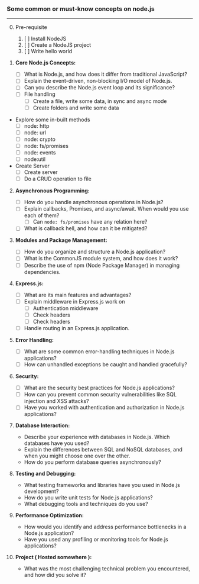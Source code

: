 ### Some common or must-know concepts on node.js

---

0. Pre-requisite

   1. [ ] Install NodeJS
   2. [ ] Create a NodeJS project
   3. [ ] Write hello world

1. **Core Node.js Concepts:**
   - [ ] What is Node.js, and how does it differ from traditional JavaScript?
   - [ ] Explain the event-driven, non-blocking I/O model of Node.js.
   - [ ] Can you describe the Node.js event loop and its significance?
   - [ ] File handling
     - [ ] Create a file, write some data, in sync and async mode
     - [ ] Create folders and write some data

- Explore some in-built methods
  - [ ] node: http
  - [ ] node: url
  - [ ] node: crypto
  - [ ] node: fs/promises
  - [ ] node: events
  - [ ] node:util
- Create Server
  - [ ] Create server
  - [ ] Do a CRUD operation to file

2. **Asynchronous Programming:**

   - [ ] How do you handle asynchronous operations in Node.js?
   - [ ] Explain callbacks, Promises, and async/await. When would you use each of them?
     - [ ] Can `node: fs/promises` have any relation here?
   - [ ] What is callback hell, and how can it be mitigated?

3. **Modules and Package Management:**

   - [ ] How do you organize and structure a Node.js application?
   - [ ] What is the CommonJS module system, and how does it work?
   - [ ] Describe the use of npm (Node Package Manager) in managing dependencies.

4. **Express.js:**

   - [ ] What are its main features and advantages?
   - [ ] Explain middleware in Express.js work on
     - [ ] Authentication middleware
     - [ ] Check headers
     - [ ] Check headers
   - [ ] Handle routing in an Express.js application.

5. **Error Handling:**

   - [ ] What are some common error-handling techniques in Node.js applications?
   - [ ] How can unhandled exceptions be caught and handled gracefully?

6. **Security:**

   - [ ] What are the security best practices for Node.js applications?
   - [ ] How can you prevent common security vulnerabilities like SQL injection and XSS attacks?
   - [ ] Have you worked with authentication and authorization in Node.js applications?

7. **Database Interaction:**

   - Describe your experience with databases in Node.js. Which databases have you used?
   - Explain the differences between SQL and NoSQL databases, and when you might choose one over the other.
   - How do you perform database queries asynchronously?

8. **Testing and Debugging:**

   - What testing frameworks and libraries have you used in Node.js development?
   - How do you write unit tests for Node.js applications?
   - What debugging tools and techniques do you use?

9. **Performance Optimization:**

   - How would you identify and address performance bottlenecks in a Node.js application?
   - Have you used any profiling or monitoring tools for Node.js applications?

10. **Project ( Hosted somewhere ):**
    - What was the most challenging technical problem you encountered, and how did you solve it?
